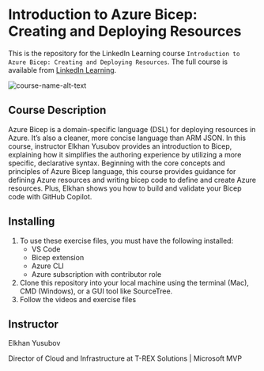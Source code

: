 # Introduction to Azure Bicep: Creating and Deploying Resources
This is the repository for the LinkedIn Learning course `Introduction to Azure Bicep: Creating and Deploying Resources`. The full course is available from [LinkedIn Learning][lil-course-url].

![course-name-alt-text][lil-thumbnail-url] 

## Course Description

Azure Bicep is a domain-specific language (DSL) for deploying resources in Azure. It’s also a cleaner, more concise language than ARM JSON. In this course, instructor Elkhan Yusubov provides an introduction to Bicep, explaining how it simplifies the authoring experience by utilizing a more specific, declarative syntax. Beginning with the core concepts and principles of Azure Bicep language, this course provides guidance for defining Azure resources and writing bicep code to define and create Azure resources. Plus, Elkhan shows you how to build and validate your Bicep code with GitHub Copilot.

## Installing
1. To use these exercise files, you must have the following installed:
	- VS Code
 	- Bicep extension
  	- Azure CLI
   	- Azure subscription with contributor role 
2. Clone this repository into your local machine using the terminal (Mac), CMD (Windows), or a GUI tool like SourceTree.
3. Follow the videos and exercise files

## Instructor

Elkhan Yusubov

Director of Cloud and Infrastructure at T-REX Solutions | Microsoft MVP

[0]: # (Replace these placeholder URLs with actual course URLs)

[lil-course-url]: https://www.linkedin.com/learning/introduction-to-azure-bicep-creating-and-deploying-resources
[lil-thumbnail-url]: https://media.licdn.com/dms/image/v2/D4E0DAQEE2tepd80iBQ/learning-public-crop_675_1200/B4EZeD.c78HIAo-/0/1750265876453?e=2147483647&v=beta&t=EHSpzFQo2SypjQEOI4L0Xraf_w-75ovHjiD4uKvYo_s

